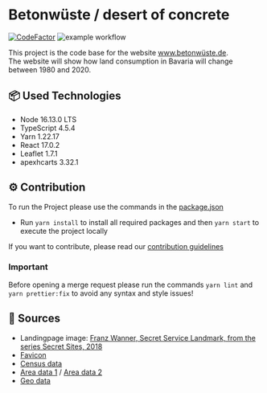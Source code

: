 # Betonwüste / desert of concrete
[![CodeFactor](https://www.codefactor.io/repository/github/mozartuss/betonwueste.de/badge)](https://www.codefactor.io/repository/github/mozartuss/betonwueste.de) 
![example workflow](https://github.com/Mozartuss/betonwueste.de/actions/workflows/main.yml/badge.svg)

This project is the code base for the website www.betonwüste.de. \
The website will show how land consumption in Bavaria will change between 1980 and 2020. 

## 📦 Used Technologies

- Node 16.13.0 LTS
- TypeScript 4.5.4
- Yarn 1.22.17
- React 17.0.2
- Leaflet 1.7.1
- apexhcarts 3.32.1

## ⚙️ Contribution

To run the Project please use the commands in the [package.json](https://github.com/Part-IO/visualize/blob/89319979dde61253690cbee90fc471f3e8937b6a/package.json#L29)
- Run `yarn install` to install all required packages and then `yarn start` to execute the project locally

If you want to contribute, please read our [contribution guidelines](CONTRIBUTING.md)

### Important

Before opening a merge request please run the commands `yarn lint` and `yarn prettier:fix` to avoid any syntax and style issues!


## 📖 Sources 

- Landingpage image: [Franz Wanner, Secret Service Landmark, from the series Secret Sites, 2018](http://roulettepolar.net/)
- [Favicon](https://www.stmi.bayern.de/assets/stmi/suv/bayern/oea_staatsflagge-rautenflagge_pdf.pdf)
- [Census data]( https://www.statistikdaten.bayern.de/genesis//online?operation=table&code=12411-003r&bypass=true&levelindex=0&levelid=1638273219379#abreadcrumb)
- [Area data 1]( https://www.statistikdaten.bayern.de/genesis//online?operation=table&code=33111-201r&bypass=true&levelindex=0&levelid=1638273244475#abreadcrumb) / [Area data 2]( https://www.statistikdaten.bayern.de/genesis//online?operation=table&code=33111-001r&bypass=true&levelindex=0&levelid=1638273260896#abreadcrumb)
- [Geo data]( https://gdz.bkg.bund.de/index.php/default/open-data/verwaltungsgebiete-1-250-000-ebenen-stand-31-12-vg250-ebenen-31-12.html)
